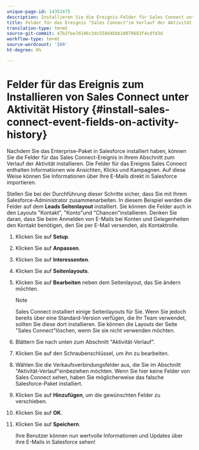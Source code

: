 ```yaml
---
unique-page-id: 14352475
description: Installieren Sie die Ereignis-Felder für Sales Connect unter Aktivität History - Marketing Docs - Produktdokumentation
title: Felder für das Ereignis "Sales Connect"im Verlauf der Aktivität installieren
translation-type: tm+mt
source-git-commit: 47b2fee7d146c3dc558d4bbb10070683f4cdfd3d
workflow-type: tm+mt
source-wordcount: '269'
ht-degree: 0%

---
```



# Felder für das Ereignis zum Installieren von Sales Connect unter Aktivität History {#install-sales-connect-event-fields-on-activity-history}

Nachdem Sie das Enterprise-Paket in Salesforce installiert haben, können Sie die Felder für das Sales Connect-Ereignis in Ihrem Abschnitt zum Verlauf der Aktivität installieren. Die Felder für das Ereignis Sales Connect enthalten Informationen wie Ansichten, Klicks und Kampagnen. Auf diese Weise können Sie Informationen über Ihre E-Mails direkt in Salesforce importieren.

Stellen Sie bei der Durchführung dieser Schritte sicher, dass Sie mit Ihrem Salesforce-Administrator zusammenarbeiten. In diesem Beispiel werden die Felder auf dem **Leads Seitenlayout** installiert. Sie können die Felder auch in den Layouts &quot;Kontakt&quot;, &quot;Konto&quot;und &quot;Chancen&quot;installieren. Denken Sie daran, dass Sie beim Anmelden von E-Mails bei Konten und Gelegenheiten den Kontakt benötigen, den Sie per E-Mail versenden, als Kontaktrolle.

1. Klicken Sie auf **Setup**.
1. Klicken Sie auf **Anpassen**.
1. Klicken Sie auf **Interessenten**.
1. Klicken Sie auf **Seitenlayouts**.
1. Klicken Sie auf **Bearbeiten** neben dem Seitenlayout, das Sie ändern möchten.

   >[!NOTE]
   >
   >Sales Connect installiert einige Seitenlayouts für Sie. Wenn Sie jedoch bereits über eine Standard-Version verfügen, die Ihr Team verwendet, sollten Sie diese dort installieren. Sie können die Layouts der Seite &quot;Sales Connect&quot;löschen, wenn Sie sie nicht verwenden möchten.

1. Blättern Sie nach unten zum Abschnitt &quot;Aktivität-Verlauf&quot;.
1. Klicken Sie auf den Schraubenschlüssel, um ihn zu bearbeiten.
1. Wählen Sie die Verkaufsverbindungsfelder aus, die Sie im Abschnitt &quot;Aktivität-Verlauf&quot;einbeziehen möchten. Wenn Sie hier keine Felder von Sales Connect sehen, haben Sie möglicherweise das falsche Salesforce-Paket installiert.
1. Klicken Sie auf **Hinzufügen**, um die gewünschten Felder zu verschieben.
1. Klicken Sie auf **OK**.
1. Klicken Sie auf **Speichern**.

   Ihre Benutzer können nun wertvolle Informationen und Updates über ihre E-Mails in Salesforce sehen!

